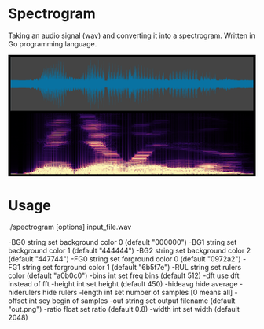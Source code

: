 # Spectrogram
Taking an audio signal (wav) and converting it into a spectrogram. Written in Go programming language.

![example](data/mediawen16k.png "example of spectrogram")

# Usage
  ./spectrogram [options] input_file.wav

  -BG0 string
    	set background color 0 (default "000000")
  -BG1 string
    	set background color 1 (default "444444")
  -BG2 string
    	set background color 2 (default "447744")
  -FG0 string
    	set forground color 0 (default "0972a2")
  -FG1 string
    	set forground color 1 (default "6b5f7e")
  -RUL string
    	set rulers color (default "a0b0c0")
  -bins int
    	set freq bins (default 512)
  -dft
    	use dft instead of fft
  -height int
    	set height (default 450)
  -hideavg
    	hide average
  -hiderulers
    	hide rulers
  -length int
    	set number of samples [0 means all]
  -offset int
    	sey begin of samples
  -out string
    	set output filename (default "out.png")
  -ratio float
    	set ratio (default 0.8)
  -width int
    	set width (default 2048)
